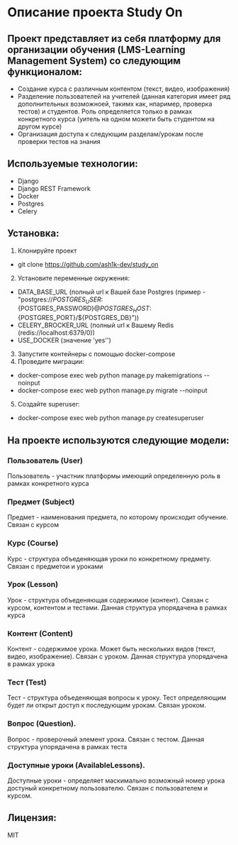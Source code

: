 # Описание проекта Study On

## Проект представляет из себя платформу для организации обучения (LMS-Learning Management System) со следующим функционалом:
- Создание курса с различным контентом (текст, видео, изображения)
- Разделение пользователей на учителей (данная категория имеет ряд дополнительных возможноей, такимх как, нпаример, проверка тестов) и студентов. Роль определяется только в рамках конкретного курса (уитель на одном можети быть студентом на другом курсе)
- Организация доступа к следующим разделам/урокам после проверки тестов на знания


## Используемые технологии:
- Django
- Django REST Framework
- Docker
- Postgres
- Celery

## Установка:
1. Клонируйте проект
- git clone https://github.com/ash1k-dev/study_on
2. Установите переменные окружения:
- DATA_BASE_URL (полный url к Вашей базе Postgres (пример - "postgres://${POSTGRES_USER}:${POSTGRES_PASSWORD}@${POSTGRES_HOST}:${POSTGRES_PORT}/${POSTGRES_DB}"))
- CELERY_BROCKER_URL (полный url к Вашему Redis (redis://localhost:6379/0))
- USE_DOCKER (значение 'yes'')
3. Запустите контейнеры с помощью docker-compose
4. Проведите миграции:
 - docker-compose exec web python manage.py makemigrations --noinput
- docker-compose exec web python manage.py migrate --noinput
5. Создайте superuser:
- docker-compose exec web python manage.py createsuperuser


## На проекте используются следующие модели:

### Пользователь (User)
Пользователь - участник платформы имеющий определенную роль в рамках конкретного курса

### Предмет (Subject)
Предмет - наименования предмета, по которому происходит обучение. Связан с курсом

### Курс (Course)
Курс - структура объеденяющая уроки по конкретному предмету. Связан с предметои и уроками

### Урок (Lesson)
Урок - структура объеденяющая содержимое (контент). Связан с курсом, контентом и тестами. Данная структура упорядачена в рамках курса

### Контент (Content)
Контент - содержимое урока. Может быть нескольких видов (текст, видео, изображение). Связан с уроком. Данная структура упорядачена в рамках урока

### Тест (Test)
Тест - структура объеденяющая вопросы к уроку. Тест определяющим будет ли открыт доступ к последующим урокам. Связан уроком.


### Вопрос (Question).
Вопрос - проверочный элемент урока. Связан с тестом. Данная структура упорядачена в рамках теста

### Доступные уроки (AvailableLessons).
Доступные уроки - определяет маскимально возможный номер урока достуный конкретному пользователю. Связан с пользователем и курсом.


## Лицензия:
MIT
